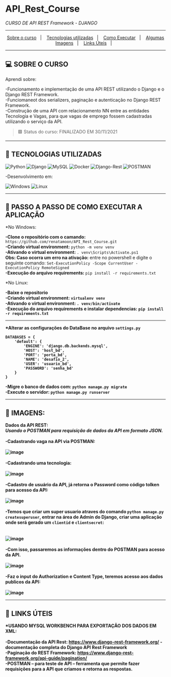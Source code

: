 # API_Rest_Course

<i>CURSO DE API REST Framework - DJANGO</i><br>

<hr>
<p align="center">
  <a href="#curso">Sobre o curso</a>&nbsp;&nbsp;&nbsp;|&nbsp;&nbsp;&nbsp;
  <a href="#tecnologias">Tecnologias utilizadas</a>&nbsp;&nbsp;&nbsp;|&nbsp;&nbsp;&nbsp;
  <a href="#instalacao">Como Executar</a>&nbsp;&nbsp;&nbsp;|&nbsp;&nbsp;&nbsp;  
  <a href="#imagens">Algumas Imagens</a>&nbsp;&nbsp;&nbsp;|&nbsp;&nbsp;&nbsp; 
  <a href="#links_apps">Links Úteis</a>&nbsp;&nbsp;&nbsp;|&nbsp;&nbsp;&nbsp;
</p>
<hr>

## <a id="curso"> 💻 SOBRE O CURSO </a><br>

Aprendi sobre:

-Funcionamento e implementação de uma API REST utilizando o Django e o Django REST Framework.<br>
-Funciomaneot dos serializers, paginação e autenticação no Django REST Framework. <br>
-Construção de uma API com relacionamento NN entre as entidades Tecnologia e Vagas, para que vagas de emprego fossem cadastradas utilizando o serviço da API.<br>

> 🟩 Status do curso: FINALIZADO EM 30/11/2021<br>
<hr>
  
  ## <a id="tecnologias"> 🧪 TECNOLOGIAS UTILIZADAS </a>

![Python](https://img.shields.io/badge/Python-3776AB?style=for-the-badge&logo=python&logoColor=white)
![Django](https://img.shields.io/badge/Django-092E20?style=for-the-badge&logo=django&logoColor=green)
![MySQL](https://img.shields.io/badge/MySQL-005C84?style=for-the-badge&logo=mysql&logoColor=white)
![Docker](https://img.shields.io/badge/Docker-2CA5E0?style=for-the-badge&logo=docker&logoColor=white)
![Django-Rest](https://img.shields.io/badge/DJANGO-REST-ff1709?style=for-the-badge&logo=django&logoColor=white&color=ff1709&labelColor=gray)
![POSTMAN](https://img.shields.io/badge/Postman-FF6C37?style=for-the-badge&logo=Postman&logoColor=white)

-Desenvolvimento em:

![Windows](https://img.shields.io/badge/Windows-0078D6?style=for-the-badge&logo=windows&logoColor=white)
![Linux](https://img.shields.io/badge/Linux-FCC624?style=for-the-badge&logo=linux&logoColor=black)

<hr>

## <a id="instalacao"> 🔴 PASSO A PASSO DE COMO EXECUTAR A APLICAÇÃO </a> 

*No Windows:

<b>-Clone o repositório com o camando:</b> `https://github.com/renatamoon/API_Rest_Course.git` <br>
<b>-Criando virtual environment:</b> `python -m venv venv`<br>
<b>-Ativando o virtual environment: </b>`. venv\Scripts\Activate.ps1`<br>
<b>Obs: Caso ocorra um erro na ativação:</b> entre no powershell e digite o seguinte comando: `Set-ExecutionPolicy -Scope CurrentUser -ExecutionPolicy RemoteSigned`<br>
<b>-Execução do arquivo requirements: </b>`pip install -r requirements.txt`<br>

*No Linux:

<b>-Baixe o repositorio<br>
<b>-Criando virtual environment:</b> `virtualenv venv`<br>
<b>-Ativando o virtual environment:</b> `. venv/bin/activate`<br>
<b>-Execução do arquivo requirements e instalar dependencias:</b> `pip install -r requirements.txt`<br>
  
 <hr> 
  
*Alterar as configurações do DataBase no arquivo <b>`settings.py`</b> <br>

```
DATABASES = {
    'default': {
        'ENGINE': 'django.db.backends.mysql',
        'HOST': 'host_bd',
        'PORT': 'porta_bd',
        'NAME': 'desafio_2',
        'USER': 'usuario_bd',
        'PASSWORD': 'senha_bd'    
    }
}
```

-Migre o banco de dados com: `python manage.py migrate` <br>
-Execute o servidor: `python manage.py runserver` <br>
  
<hr>

## <a id="imagens"> 🔴 IMAGENS: </a> 

Dados da API REST:<br>
<i>Usando o POSTMAN para requisição de dados da API em formato JSON.</i>
<br>
<br>
-Cadastrando vaga na API via POSTMAN:
<br>
<br>
![image](https://user-images.githubusercontent.com/87100340/144066036-5ad99035-4d63-4840-8ab0-e3ccd582e7f4.png)
<br>
<br>
-Cadastrando uma tecnologia:
<br>
<br>
![image](https://user-images.githubusercontent.com/87100340/144066413-c4e89c9b-5413-47bb-8558-b6ff1cd71e4a.png)
<br>
<br>
-Cadastro de usuário da API, já retorna o Password como código tolken para acesso da API:
<br>
<br>
![image](https://user-images.githubusercontent.com/87100340/144066523-8cae94b9-e548-4194-bf29-b53c35d7e49c.png)
<br>
<br>
-Temos que criar um super usuario atraves do comando ```python manage.py createsuperuser```, entrar na área de Admin do Django, criar uma aplicação onde será gerado
  um ```clientid``` e ```clientsecret```:
<br>
<br>   
![image](https://user-images.githubusercontent.com/87100340/144073646-177457c9-5fcd-46ee-86ac-a0d1b12ad9e5.png) 
<br>
<br> 
-Com isso, passaremos as informações dentro do POSTMAN para acesso da API.
 <br>
<br>
![image](https://user-images.githubusercontent.com/87100340/144066767-17d64c37-6964-47ae-8f60-3a0223978383.png)
<br>
<br>
-Faz o input do Authorization e Content Type, teremos acesso aos dados publicos da API:
<br>
<br>
![image](https://user-images.githubusercontent.com/87100340/144066915-4663c5d7-9de6-4162-aa6b-269f49a2925c.png)
<br>

<hr>
  
## <a id="links_apps"> 🔴 LINKS ÚTEIS </a> 

*USANDO MYSQL WORKBENCH PARA EXPORTAÇÃO DOS DADOS EM XML:
<br>
<br>
-Documentação da API Rest: https://www.django-rest-framework.org/ - documentação completa do Django API Rest Framework<br>
-Paginação do REST Framework: https://www.django-rest-framework.org/api-guide/pagination/<br>
-POSTMAN – para teste de API – ferramenta que permite fazer requisições para a API que criamos e retorna as respostas.<br>
